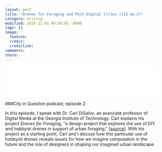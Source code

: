 ```yaml
---
layout: post
title: "Drones for Foraging and Post-Digital Cities (CIQ ep.2)"
category: writing
modified: 2015-11-01 09:59:02 -0500
tags: []
image:
  feature: 
  credit: 
  creditlink: 
comments: 
share: 
---
```

<iframe style="border: none" src="//html5-player.libsyn.com/embed/episode/id/3907927/height/100/width/500/theme/standard-mini/direction/no/autoplay/no/autonext/no/thumbnail/yes/preload/no/no_addthis/no/" height="100" width="500" scrolling="no"  allowfullscreen webkitallowfullscreen mozallowfullscreen oallowfullscreen msallowfullscreen></iframe>

###City in Question podcast, episode 2

In this episode, I speak with Dr. Carl DiSalvo, an associate professor of Digital Media at the Georgia Institute of Technology. Carl explains his project *Drones for Foraging*, "a design project that explores the use of DIY and hobbyist drones in support of urban foraging." [[source]](http://dronesforforaging.com). With his project as a starting point, Carl and I discuss how this particular use of hobbyist drones reveals issues for how we imagine computation in the future and the role of designers in shaping our imagined urban landscape.